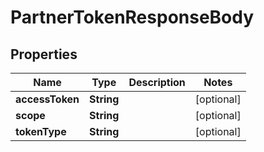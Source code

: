 

# PartnerTokenResponseBody


## Properties

Name | Type | Description | Notes
------------ | ------------- | ------------- | -------------
**accessToken** | **String** |  |  [optional]
**scope** | **String** |  |  [optional]
**tokenType** | **String** |  |  [optional]



